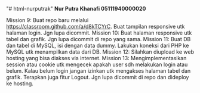"# html-nurputrak" 
**Nur Putra Khanafi 05111940000020**

Mission 9: Buat repo baru melalui https://classroom.github.com/a/d8kTCYrC. Buat tampilan responsive utk halaman login. Jgn lupa dicommit.
Mission 10: Buat halaman responsive utk tabel dan grafik. Jgn lupa dicommit di repo yang sama.
Mission 11: Buat DB dan tabel di MySQL, isi dengan data dummy. Lakukan koneksi dari PHP ke MySQL utk menampilkan data dari DB.
Mission 12: Silahkan diupload ke web hosting yang bisa diakses via internet.
Mission 13: Mengimplementasikan session atau cookie utk mengecek apakah user sdh melakukan login atau belum. Kalau belum login jangan izinkan utk mengakses halaman tabel dan grafik. Terapkan juga fitur Logout. Jgn lupa dicommit di repo dan dideploy ke hosting.
